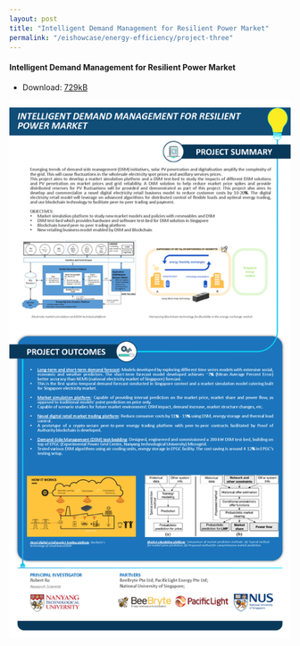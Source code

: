 ```yaml
---
layout: post
title: "Intelligent Demand Management for Resilient Power Market"
permalink: "/eishowcase/energy-efficiency/project-three"
---
```

#### Intelligent Demand Management for Resilient Power Market
* Download: [729kB](/files/showcase/energy_efficiency_03.pdf)

![Intelligent Demand Management for Resilient Power Market](/images/showcase/energy_efficiency_03.png)
